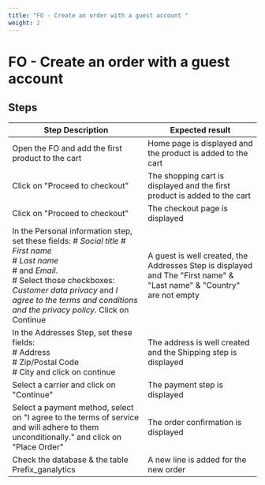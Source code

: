 ```yaml
---
title: "FO - Create an order with a guest account "
weight: 2
---
```


# FO - Create an order with a guest account 
## Steps
| Step Description | Expected result |
| ----- | ----- |
| Open the FO and add the first product to the cart | Home page is displayed and the product is added to the cart |
| Click on "Proceed to checkout" | The shopping cart is displayed and the first product is added to the cart |
| Click on "Proceed to checkout" | The checkout page is displayed |
| In the Personal information step, set these fields: # _Social title_ # _First name_<br> # _Last name_<br> # and _Email_.<br> # Select those checkboxes: _Customer data privacy_ and _I agree to the terms and conditions and the privacy policy_. Click on Continue | A guest is well created, the Addresses Step is displayed and The "First name" & "Last name" & "Country" are not empty |
| In the Addresses Step, set these fields:<br> # Address<br> # Zip/Postal Code<br> # City and click on continue | The address is well created and the Shipping step is displayed |
| Select a carrier and click on "Continue" | The payment step is displayed |
| Select a payment method, select on "I agree to the terms of service and will adhere to them unconditionally." and click on "Place Order" | The order confirmation is displayed |
| Check the database & the table Prefix_ganalytics | A new line is added for the new order |
